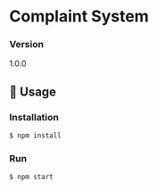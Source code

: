 # Complaint System
 

 
### Version
1.0.0

## 📝 Usage

### Installation

```sh
$ npm install
```

### Run

```sh
$ npm start
 
 
 
